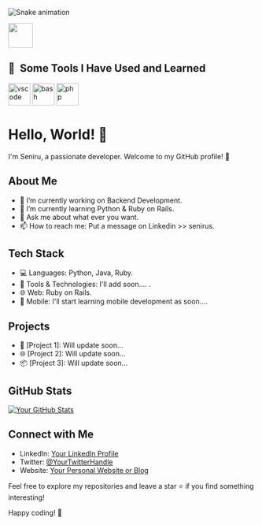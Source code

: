 ![Snake animation](https://github.com/thepiyushmalhotra/thepiyushmalhotra/blob/output/github-contribution-grid-snake.svg)

<a href="https://www.instagram.com/thepiyushmalhotra/">
  <img height="50" src="https://user-images.githubusercontent.com/46517096/166974368-9798f39f-1f46-499c-b14e-81f0a3f83a06.png"/>
</a>

<h2> 🚀 &nbsp;Some Tools I Have Used and Learned</h2>
<p align="left">
<img src="https://cdn.jsdelivr.net/gh/devicons/devicon/icons/vscode/vscode-original.svg" alt="vscode" width="45" height="45"/>
<img src="https://cdn.jsdelivr.net/gh/devicons/devicon/icons/bash/bash-original.svg" alt="bash" width="45" height="45"/>
<img src="https://cdn.jsdelivr.net/gh/devicons/devicon/icons/php/php-original.svg" alt="php" width="45" height="45"/>
</p>

# Hello, World! 👋

I'm Seniru, a passionate developer. Welcome to my GitHub profile! 🚀

## About Me

- 🔭 I’m currently working on Backend Development.
- 🌱 I’m currently learning Python & Ruby on Rails.
- 💬 Ask me about what ever you want.
- 📫 How to reach me: Put a message on Linkedin >> senirus.

## Tech Stack

- 💻 Languages: Python, Java, Ruby.
- 🧰 Tools & Technologies: I'll add soon.... .
- 🌐 Web: Ruby on Rails.
- 📱 Mobile: I'll start learning mobile development as soon....

## Projects

- 🚀 [Project 1]: Will update soon...
- 🌐 [Project 2]: Will update soon...
- 📦 [Project 3]: Will update soon...

## GitHub Stats

[![Your GitHub Stats](https://github-readme-stats.vercel.app/api?username=your-username&show_icons=true&count_private=true)](https://github.com/your-username)

## Connect with Me

- LinkedIn: [Your LinkedIn Profile](https://www.linkedin.com/in/yourusername/)
- Twitter: [@YourTwitterHandle](https://twitter.com/yourusername)
- Website: [Your Personal Website or Blog](https://www.yourwebsite.com)

Feel free to explore my repositories and leave a star ⭐️ if you find something interesting!

Happy coding! 🚀
